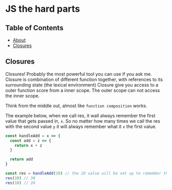 # JS the hard parts

## Table of Contents

- [About](#about)
- [Closures](#closures)

## Closures <a name = "closures"></a>

Closures! Probably the most powerful tool you can use if you ask me.
Closure is combination of different function together, with references to its surrounding state (the lexical environment)
Closure give you access to a outer function score from a inner scope. The outer scope can not access the inner scope.

Think from the middle out, almost like `function composition` works.

The example below, when we call res, it wall always remember the first value that gets passed in, `x`. So no matter how many times we call the res with the second value `y` it will always remember what it `x` the first value.

```js
const handleAdd = x => {
  const add = z => {
    return x + z
  }

  return add
}

const res = handleAdd(10) // the 10 value will be set up to remember the initial call
res(20) // 30
res(10) // 20
```
